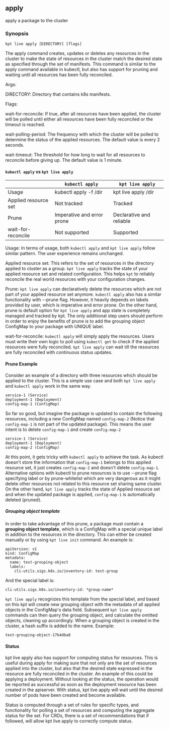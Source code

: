 ## apply

apply a package to the cluster

### Synopsis

    kpt live apply [DIRECTORY] [flags]

The apply command creates, updates or deletes any resources in the cluster to
make the state of resources in the cluster match the desired state as specified
through the set of manifests. This command is similar to the apply command
available in kubectl, but also has support for pruning and waiting until all
resources has been fully reconciled.

Args:

  DIRECTORY:
    Directory that contains k8s manifests.
    
Flags:

  wait-for-reconcile:
    If true, after all resources have been applied, the cluster will
    be polled until either all resources have been fully reconciled
    or the timeout is reached.
    
  wait-polling-period:
    The frequency with which the cluster will be polled to determine 
    the status of the applied resources. The default value is every 2 seconds.
    
  wait-timeout:
    The threshold for how long to wait for all resources to reconcile before
    giving up. The default value is 1 minute.
    

#### `kubectl apply` vs `kpt live apply`

|                     | `kubectl apply`            | `kpt live apply`          |
|---------------------|----------------------------|---------------------------|
|Usage                | kubectl apply -f /dir      | kpt live apply /dir       |
|Applied resource set | Not tracked                | Tracked                   |
|Prune                | Imperative and error prone | Declarative and reliable  |
|wait-for-reconcile   | Not supported              | Supported                 |

Usage:
  In terms of usage, both `kubectl apply` and `kpt live apply` follow similar pattern.
  The user experience remains unchanged.

Applied resource set:
  This refers to the set of resources in the directory applied to cluster as a group.
  `kpt live apply` tracks the state of your applied resource set and related configuration. This
  helps `kpt` to reliably reconcile the real world resources with your configuration changes.

Prune:
  `kpt live apply` can declaratively delete the resources which are not part of your
  applied resource set anymore. `kubectl apply` also has a similar functionality with --prune
  flag. However, it heavily depends on labels provided by user, which is imperative and
  error prone. On the other hand, prune is default option for `kpt live apply` and app
  state is completely managed and tracked by kpt. The only additional step users should
  perform in order to enjoy the benefits of prune is to add the grouping object ConfigMap
  to your package with UNIQUE label.

wait-for-reconcile:
  `kubectl apply` will simply apply the resources. Users must write their own logic
  to poll using `kubectl get` to check if the applied resources were fully reconciled.
  `kpt live apply` can wait till the resources are fully reconciled with continuous status
  updates.

#### Prune Example 
Consider an example of a directory with three resources which should be applied to
the cluster. This is a simple use case and both `kpt live apply` and `kubectl apply`
work in the same way.

```
service-1 (Service)
deployment-1 (Deployment)
config-map-1 (ConfigMap)
```

So far so good, but imagine the package is updated to contain the following resources,
including a new ConfigMap named `config-map-2` (Notice that `config-map-1`
is not part of the updated package). This means the user intent is to delete `config-map-1`
and create `config-map-2`

```
service-1 (Service)
deployment-1 (Deployment)
config-map-2 (ConfigMap)
```

At this point, it gets tricky with `kubectl apply` to achieve the task. As kubectl doesn't
store the information that `config-map-1` belongs to this applied resource set, it just creates
`config-map-2` and doesn't delete `config-map-1`. Alternative options with kubectl to prune
resources is to use --prune flag specifying label or by prune-whitelist which are very dangerous
as it might delete other resources not related to this resource set sharing same cluster. On the 
other hand, `kpt live apply` tracks the state of Applied resource set and when the updated package
is applied, `config-map-1` is automatically deleted (pruned).

##### Grouping object template

In order to take advantage of this prune, a package must contain a **grouping object template**,
which is a ConfigMap with a special unique label in addition to the resources in the directory.
This can either be created manually or by using `kpt live init` command. An example is:

```
apiVersion: v1
kind: ConfigMap
metadata:
  name: test-grouping-object
  labels:
    cli-utils.sigs.k8s.io/inventory-id: test-group
```

And the special label is:

```
cli-utils.sigs.k8s.io/inventory-id: *group-name*
```

`kpt live apply` recognizes this template from the special label, and based
on this kpt will create new grouping object with the metadata of all applied
objects in the ConfigMap's data field. Subsequent `kpt live apply` commands can
then query the grouping object, and calculate the omitted objects, cleaning up
accordingly. When a grouping object is created in the cluster, a hash suffix
is added to the name. Example:

```
test-grouping-object-17b4dba8
```

#### Status
kpt live apply also has support for computing status for resources. This is 
useful during apply for making sure that not only are the set of resources applied
into the cluster, but also that the desired state expressed in the resource are
fully reconciled in the cluster. An example of this could be applying a deployment. Without
looking at the status, the operation would be reported as successful as soon as the
deployment resource has been created in the apiserver. With status, kpt live apply will
wait until the desired number of pods have been created and become available.

Status is computed through a set of rules for specific types, and
functionality for polling a set of resources and computing the aggregate status
for the set. For CRDs, there is a set of recommendations that if followed, will allow
kpt live apply to correctly compute status.

###
